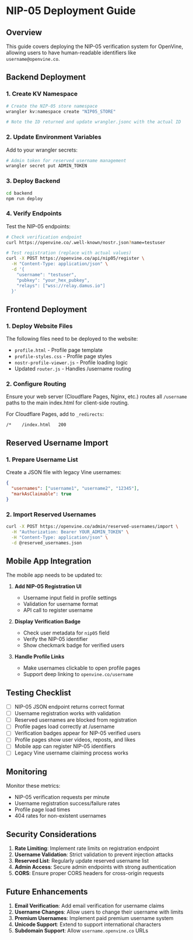 # NIP-05 Deployment Guide

## Overview
This guide covers deploying the NIP-05 verification system for OpenVine, allowing users to have human-readable identifiers like `username@openvine.co`.

## Backend Deployment

### 1. Create KV Namespace
```bash
# Create the NIP-05 store namespace
wrangler kv:namespace create "NIP05_STORE"

# Note the ID returned and update wrangler.jsonc with the actual ID
```

### 2. Update Environment Variables
Add to your wrangler secrets:
```bash
# Admin token for reserved username management
wrangler secret put ADMIN_TOKEN
```

### 3. Deploy Backend
```bash
cd backend
npm run deploy
```

### 4. Verify Endpoints
Test the NIP-05 endpoints:
```bash
# Check verification endpoint
curl https://openvine.co/.well-known/nostr.json?name=testuser

# Test registration (replace with actual values)
curl -X POST https://openvine.co/api/nip05/register \
  -H "Content-Type: application/json" \
  -d '{
    "username": "testuser",
    "pubkey": "your_hex_pubkey",
    "relays": ["wss://relay.damus.io"]
  }'
```

## Frontend Deployment

### 1. Deploy Website Files
The following files need to be deployed to the website:
- `profile.html` - Profile page template
- `profile-styles.css` - Profile page styles
- `nostr-profile-viewer.js` - Profile loading logic
- Updated `router.js` - Handles /username routing

### 2. Configure Routing
Ensure your web server (Cloudflare Pages, Nginx, etc.) routes all `/username` paths to the main index.html for client-side routing.

For Cloudflare Pages, add to `_redirects`:
```
/*    /index.html   200
```

## Reserved Username Import

### 1. Prepare Username List
Create a JSON file with legacy Vine usernames:
```json
{
  "usernames": ["username1", "username2", "12345"],
  "markAsClaimable": true
}
```

### 2. Import Reserved Usernames
```bash
curl -X POST https://openvine.co/admin/reserved-usernames/import \
  -H "Authorization: Bearer YOUR_ADMIN_TOKEN" \
  -H "Content-Type: application/json" \
  -d @reserved_usernames.json
```

## Mobile App Integration

The mobile app needs to be updated to:

1. **Add NIP-05 Registration UI**
   - Username input field in profile settings
   - Validation for username format
   - API call to register username

2. **Display Verification Badge**
   - Check user metadata for `nip05` field
   - Verify the NIP-05 identifier
   - Show checkmark badge for verified users

3. **Handle Profile Links**
   - Make usernames clickable to open profile pages
   - Support deep linking to `openvine.co/username`

## Testing Checklist

- [ ] NIP-05 JSON endpoint returns correct format
- [ ] Username registration works with validation
- [ ] Reserved usernames are blocked from registration
- [ ] Profile pages load correctly at /username
- [ ] Verification badges appear for NIP-05 verified users
- [ ] Profile pages show user videos, reposts, and likes
- [ ] Mobile app can register NIP-05 identifiers
- [ ] Legacy Vine username claiming process works

## Monitoring

Monitor these metrics:
- NIP-05 verification requests per minute
- Username registration success/failure rates
- Profile page load times
- 404 rates for non-existent usernames

## Security Considerations

1. **Rate Limiting**: Implement rate limits on registration endpoint
2. **Username Validation**: Strict validation to prevent injection attacks
3. **Reserved List**: Regularly update reserved username list
4. **Admin Access**: Secure admin endpoints with strong authentication
5. **CORS**: Ensure proper CORS headers for cross-origin requests

## Future Enhancements

1. **Email Verification**: Add email verification for username claims
2. **Username Changes**: Allow users to change their username with limits
3. **Premium Usernames**: Implement paid premium username system
4. **Unicode Support**: Extend to support international characters
5. **Subdomain Support**: Allow `username.openvine.co` URLs